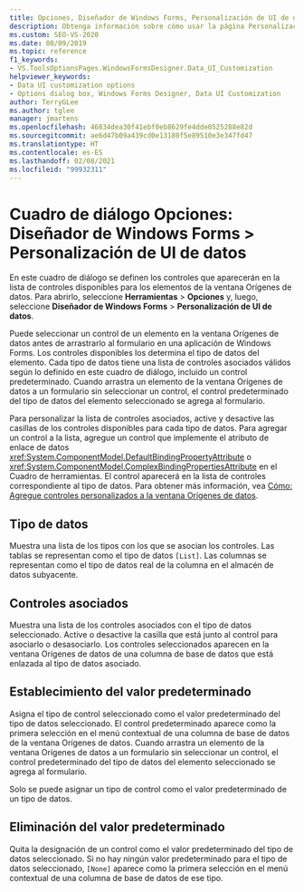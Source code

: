 ```yaml
---
title: Opciones, Diseñador de Windows Forms, Personalización de UI de datos
description: Obtenga información sobre cómo usar la página Personalización de IU de datos para definir qué controles aparecerán en la lista de controles disponibles para los elementos de la ventana Orígenes de datos.
ms.custom: SEO-VS-2020
ms.date: 08/09/2019
ms.topic: reference
f1_keywords:
- VS.ToolsOptionsPages.WindowsFormsDesigner.Data_UI_Customization
helpviewer_keywords:
- Data UI customization options
- Options dialog box, Windows Forms Designer, Data UI Customization
author: TerryGLee
ms.author: tglee
manager: jmartens
ms.openlocfilehash: 46834dea30f41ebf0eb8629fe4dde0525288e82d
ms.sourcegitcommit: ae6d47b09a439cd0e13180f5e89510e3e347fd47
ms.translationtype: HT
ms.contentlocale: es-ES
ms.lasthandoff: 02/08/2021
ms.locfileid: "99932311"
---
```

# <a name="options-dialog-box-windows-forms-designer--data-ui-customization"></a>Cuadro de diálogo Opciones: Diseñador de Windows Forms > Personalización de UI de datos

En este cuadro de diálogo se definen los controles que aparecerán en la lista de controles disponibles para los elementos de la ventana Orígenes de datos. Para abrirlo, seleccione **Herramientas** > **Opciones** y, luego, seleccione **Diseñador de Windows Forms** > **Personalización de UI de datos**.

Puede seleccionar un control de un elemento en la ventana Orígenes de datos antes de arrastrarlo al formulario en una aplicación de Windows Forms. Los controles disponibles los determina el tipo de datos del elemento. Cada tipo de datos tiene una lista de controles asociados válidos según lo definido en este cuadro de diálogo, incluido un control predeterminado. Cuando arrastra un elemento de la ventana Orígenes de datos a un formulario sin seleccionar un control, el control predeterminado del tipo de datos del elemento seleccionado se agrega al formulario.

Para personalizar la lista de controles asociados, active y desactive las casillas de los controles disponibles para cada tipo de datos. Para agregar un control a la lista, agregue un control que implemente el atributo de enlace de datos <xref:System.ComponentModel.DefaultBindingPropertyAttribute> o <xref:System.ComponentModel.ComplexBindingPropertiesAttribute> en el Cuadro de herramientas. El control aparecerá en la lista de controles correspondiente al tipo de datos. Para obtener más información, vea [Cómo: Agregue controles personalizados a la ventana Orígenes de datos](../..//data-tools/add-custom-controls-to-the-data-sources-window.md).

## <a name="data-type"></a>Tipo de datos

Muestra una lista de los tipos con los que se asocian los controles. Las tablas se representan como el tipo de datos `[List]`. Las columnas se representan como el tipo de datos real de la columna en el almacén de datos subyacente.

## <a name="associated-controls"></a>Controles asociados

Muestra una lista de los controles asociados con el tipo de datos seleccionado. Active o desactive la casilla que está junto al control para asociarlo o desasociarlo. Los controles seleccionados aparecen en la ventana Orígenes de datos de una columna de base de datos que está enlazada al tipo de datos asociado.

## <a name="set-default"></a>Establecimiento del valor predeterminado

Asigna el tipo de control seleccionado como el valor predeterminado del tipo de datos seleccionado. El control predeterminado aparece como la primera selección en el menú contextual de una columna de base de datos de la ventana Orígenes de datos. Cuando arrastra un elemento de la ventana Orígenes de datos a un formulario sin seleccionar un control, el control predeterminado del tipo de datos del elemento seleccionado se agrega al formulario.

Solo se puede asignar un tipo de control como el valor predeterminado de un tipo de datos.

## <a name="clear-default"></a>Eliminación del valor predeterminado

Quita la designación de un control como el valor predeterminado del tipo de datos seleccionado. Si no hay ningún valor predeterminado para el tipo de datos seleccionado, `[None]` aparece como la primera selección en el menú contextual de una columna de base de datos de ese tipo.
